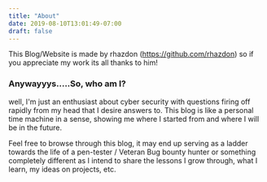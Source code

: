 ```yaml
---
title: "About"
date: 2019-08-10T13:01:49-07:00
draft: false
---
```

This Blog/Website is made by rhazdon (https://github.com/rhazdon) so if you appreciate my work its all thanks to him!

<h3>Anywayyys.....So, who am I?</h3>

well, I'm just an enthusiast about cyber security with questions firing off rapidly from my head that I desire answers to. This blog is like a personal time machine in a sense, showing me where I started from and where I will be in the future.

Feel free to browse through this blog, it may end up serving as a ladder towards the life of a pen-tester / Veteran Bug bounty hunter or something completely different as I intend to share the lessons I grow through, what I learn, my ideas on projects, etc.
